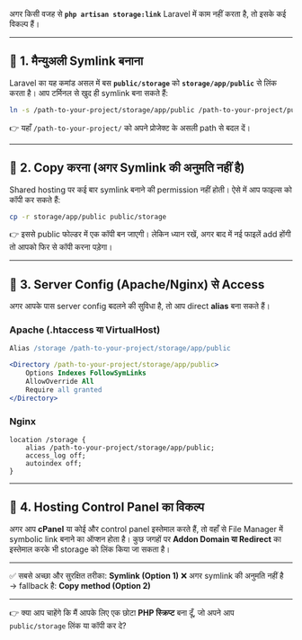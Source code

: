 
अगर किसी वजह से **`php artisan storage:link`** Laravel में काम नहीं करता है, तो इसके कई विकल्प हैं।

---

## 🔹 1. मैन्युअली Symlink बनाना

Laravel का यह कमांड असल में बस **`public/storage`** को **`storage/app/public`** से लिंक करता है।
आप टर्मिनल से खुद ही symlink बना सकते हैं:

```bash
ln -s /path-to-your-project/storage/app/public /path-to-your-project/public/storage
```

👉 यहाँ `/path-to-your-project/` को अपने प्रोजेक्ट के असली path से बदल दें।

---

## 🔹 2. Copy करना (अगर Symlink की अनुमति नहीं है)

Shared hosting पर कई बार symlink बनाने की permission नहीं होती। ऐसे में आप फाइल्स को कॉपी कर सकते हैं:

```bash
cp -r storage/app/public public/storage
```

👉 इससे public फोल्डर में एक कॉपी बन जाएगी। लेकिन ध्यान रखें, अगर बाद में नई फाइलें add होंगी तो आपको फिर से कॉपी करना पड़ेगा।

---

## 🔹 3. Server Config (Apache/Nginx) से Access

अगर आपके पास server config बदलने की सुविधा है, तो आप direct **alias** बना सकते हैं।

### Apache (.htaccess या VirtualHost)

```apache
Alias /storage /path-to-your-project/storage/app/public

<Directory /path-to-your-project/storage/app/public>
    Options Indexes FollowSymLinks
    AllowOverride All
    Require all granted
</Directory>
```

### Nginx

```nginx
location /storage {
    alias /path-to-your-project/storage/app/public;
    access_log off;
    autoindex off;
}
```

---

## 🔹 4. Hosting Control Panel का विकल्प

अगर आप **cPanel** या कोई और control panel इस्तेमाल करते हैं, तो वहाँ से File Manager में symbolic link बनाने का ऑप्शन होता है।
कुछ जगहों पर **Addon Domain या Redirect** का इस्तेमाल करके भी storage को लिंक किया जा सकता है।

---

✅ सबसे अच्छा और सुरक्षित तरीका: **Symlink (Option 1)**
❌ अगर symlink की अनुमति नहीं है → fallback है: **Copy method (Option 2)**

---

👉 क्या आप चाहेंगे कि मैं आपके लिए एक छोटा **PHP स्क्रिप्ट** बना दूँ, जो अपने आप `public/storage` लिंक या कॉपी कर दे?
